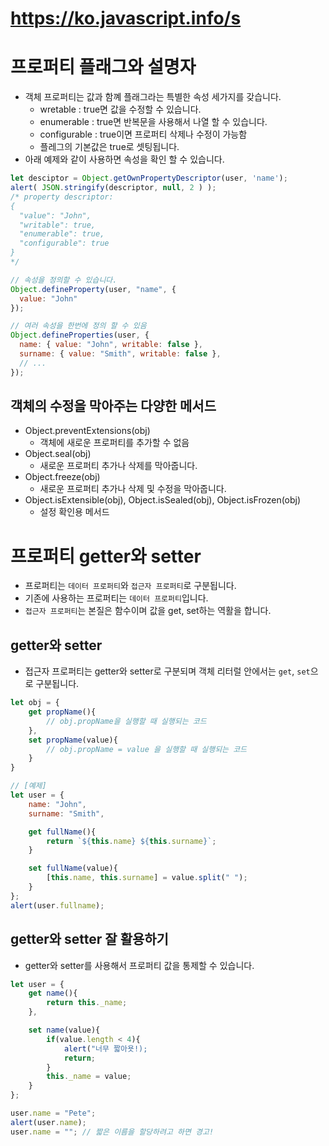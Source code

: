 # https://ko.javascript.info/s
# 프로퍼티 플래그와 설명자 
* 객체 프로퍼티는 값과 함꼐 플래그라는 특별한 속성 세가지를 갖습니다.
  * wretable : true면 값을 수정할 수 있습니다. 
  * enumerable : true면 반복문을 사용해서 나열 할 수 있습니다. 
  * configurable : true이면 프로퍼티 삭제나 수정이 가능함 
  * 플레그의 기본값은 true로 셋팅됩니다. 
* 아래 예제와 같이 사용하면 속성을 확인 할 수 있습니다. 
```js
let desciptor = Object.getOwnPropertyDescriptor(user, 'name');
alert( JSON.stringify(descriptor, null, 2 ) );
/* property descriptor:
{
  "value": "John",
  "writable": true,
  "enumerable": true,
  "configurable": true
}
*/

// 속성을 정의할 수 있습니다. 
Object.defineProperty(user, "name", {
  value: "John"
});

// 여러 속성을 한번에 정의 할 수 있음
Object.defineProperties(user, {
  name: { value: "John", writable: false },
  surname: { value: "Smith", writable: false },
  // ...
});
```

## 객체의 수정을 막아주는 다양한 메서드
* Object.preventExtensions(obj)
  * 객체에 새로운 프로퍼티를 추가할 수 없음
* Object.seal(obj)
  * 새로운 프로퍼티 추가나 삭제를 막아줍니다. 
* Object.freeze(obj)
  * 새로운 프로퍼티 추가나 삭제 및 수정을 막아줍니다. 
* Object.isExtensible(obj), Object.isSealed(obj), Object.isFrozen(obj)
  * 설정 확인용 메서드
  
# 프로퍼티 getter와 setter
* 프로퍼티는 `데이터 프로퍼티`와 `접근자 프로퍼티`로 구분됩니다. 
* 기존에 사용하는 프로퍼티는 `데이터 프로퍼티`입니다. 
* `접근자 프로퍼티`는 본질은 함수이며 값을 get, set하는 역활을 합니다. 
## getter와 setter
* 접근자 프로퍼티는 getter와 setter로 구분되며 객체 리터럴 안에서는 `get`, `set`으로 구분됩니다. 
```js
let obj = {
    get propName(){
        // obj.propName을 실행할 때 실행되는 코드
    },
    set propName(value){
        // obj.propName = value 을 실행할 때 실행되는 코드
    }
}

// [예제]
let user = {
    name: "John",
    surname: "Smith",

    get fullName(){
        return `${this.name} ${this.surname}`;
    }

    set fullName(value){
        [this.name, this.surname] = value.split(" ");
    }
};
alert(user.fullname);
```
## getter와 setter 잘 활용하기 
* getter와 setter를 사용해서 프로퍼티 값을 통제할 수 있습니다. 
```js
let user = {
    get name(){
        return this._name;
    },

    set name(value){
        if(value.length < 4){
            alert("너무 짧아욧!);
            return;
        }
        this._name = value;
    }
};

user.name = "Pete";
alert(user.name);
user.name = ""; // 짧은 이름을 할당하려고 하면 경고!
```